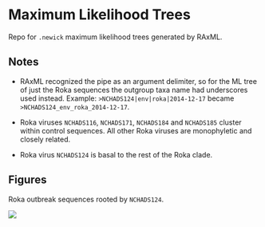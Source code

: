# Maximum Likelihood Trees

Repo for `.newick` maximum likelihood trees generated by RAxML.

## Notes

* RAxML recognized the pipe as an argument delimiter, so for the ML tree of just the Roka sequences the outgroup taxa 
name had underscores used instead. Example: `>NCHADS124|env|roka|2014-12-17` became `>NCHADS124_env_roka_2014-12-17`.

* Roka viruses `NCHADS116`, `NCHADS171`, `NCHADS184` and `NCHADS185` cluster within control sequences. All other Roka 
viruses are monophyletic and closely related.

* Roka virus `NCHADS124` is basal to the rest of the Roka clade.

## Figures

Roka outbreak sequences rooted by `NCHADS124`.

![](https://github.com/blab/roka/blob/master/MaxLikelihood/env_only/figures/roka_env_aligned_tree.png)
